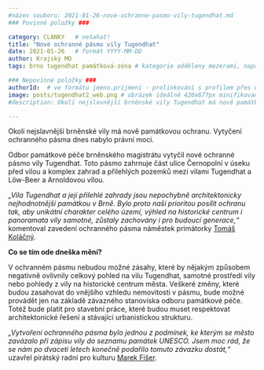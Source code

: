 ```yaml
---
#název souboru: 2021-01-26-nove-ochranne-pasmo-vily-tugendhat.md
### Povinné položky ###

category: CLANKY   # nešahat!
title: "Nové ochranné pásmo vily Tugendhat"
date: 2021-01-26   # formát YYYY-MM-DD
author: Krajský MO
tags: brno tugendhat památková-zóna # kategorie odděleny mezerami, např. volby zemědělství životní-prostředí piráti (viz https://jihomoravsky.pirati.cz/tags/)

### Nepovinné položky ###
authorId:  # ve formátu jmeno.prijmeni - prolinkování s profilem přes uid
image: posts/tugendhat2_web.png # obrázek ideálně 420x677px minifikovaný přes https://tinypng.com/
#description: Okolí nejslavnější brněnské vily Tugendhat má nově památkovou ochranu. Vytyčení ochranného pásma dnes nabylo právní moci.

---
```


Okolí nejslavnější brněnské vily má nově památkovou ochranu. Vytyčení ochranného pásma dnes nabylo právní moci.

Odbor památkové péče brněnského magistrátu vytyčil nové ochranné pásmo vily Tugendhat. Toto pásmo zahrnuje část ulice Černopolní v úseku před vilou a komplex zahrad a přilehlých pozemků mezi vilami Tugendhat a Löw-Beer a Arnoldovou vilou.

*„Vila Tugendhat a její přilehlé zahrady jsou nepochybně architektonicky nejhodnotnější památkou v Brně. Bylo proto naší prioritou posílit ochranu tak, aby unikátní charakter celého území, výhled na historické centrum i panoramata vily samotné, zůstaly zachovány i pro budoucí generace,“* komentoval zavedení ochranného pásma náměstek primátorky [Tomáš Koláčný](https://jihomoravsky.pirati.cz/lide/tomas-kolacny/). 

**Co se tím ode dneška mění?**

V ochranném pásmu nebudou možné zásahy, které by nějakým způsobem negativně ovlivnily celkový pohled na vilu Tugendhat, samotné prostředí vily nebo pohledy z vily na historické centrum města. Veškeré změny, které budou zasahovat do vnějšího vzhledu nemovitosti v pásmu, bude možné provádět jen na základě závazného stanoviska odboru památkové péče. Totéž bude platit pro stavební práce, které budou muset respektovat architektonické řešení a stávající urbanistickou strukturu. 

*„Vytvoření ochranného pásma bylo jednou z podmínek, ke kterým se město zavázalo při zápisu vily do seznamu památek UNESCO. Jsem moc rád, že se nám po dvaceti letech konečně podařilo tomuto závazku dostát,“* uzavřel pirátský radní pro kulturu [Marek Fišer](https://jihomoravsky.pirati.cz/lide/marek-fiser/). 

















